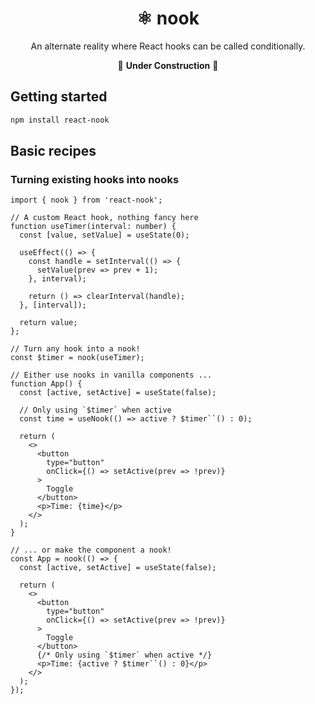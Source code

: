 <div align="center">

# ⚛︎ nook

An alternate reality where React hooks can be called conditionally.

🚧 **Under Construction** 🚧

</div>

## Getting started

```sh
npm install react-nook
```

## Basic recipes

### Turning existing hooks into nooks
```tsx
import { nook } from 'react-nook';

// A custom React hook, nothing fancy here
function useTimer(interval: number) {
  const [value, setValue] = useState(0);

  useEffect(() => {
    const handle = setInterval(() => {
      setValue(prev => prev + 1);
    }, interval);

    return () => clearInterval(handle);
  }, [interval]);
  
  return value;
};

// Turn any hook into a nook!
const $timer = nook(useTimer);

// Either use nooks in vanilla components ...
function App() {
  const [active, setActive] = useState(false);

  // Only using `$timer` when active
  const time = useNook(() => active ? $timer``() : 0);

  return (
    <>
      <button
        type="button"
        onClick={() => setActive(prev => !prev)}
      >
        Toggle
      </button>
      <p>Time: {time}</p>
    </>
  );
}

// ... or make the component a nook!
const App = nook(() => {
  const [active, setActive] = useState(false);

  return (
    <>
      <button
        type="button"
        onClick={() => setActive(prev => !prev)}
      >
        Toggle
      </button>
      {/* Only using `$timer` when active */}
      <p>Time: {active ? $timer``() : 0}</p>
    </>
  );
});
```